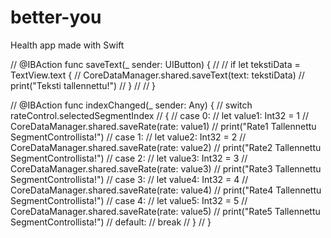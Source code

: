 # better-you
Health app made with Swift



//    @IBAction func saveText(_ sender: UIButton) {
//
//            if let tekstiData = TextView.text {
//                CoreDataManager.shared.saveText(text: tekstiData)
//                print("Teksti tallennettu!")
//            }
//
//    }



//    @IBAction func indexChanged(_ sender: Any) {
//        switch rateControl.selectedSegmentIndex
//            {
//            case 0:
//                let value1: Int32 = 1
//                CoreDataManager.shared.saveRate(rate: value1)
//                print("Rate1 Tallennettu SegmentControllista!")
//            case 1:
//                let value2: Int32 = 2
//                CoreDataManager.shared.saveRate(rate: value2)
//                print("Rate2 Tallennettu SegmentControllista!")
//            case 2:
//                let value3: Int32 = 3
//                CoreDataManager.shared.saveRate(rate: value3)
//                print("Rate3 Tallennettu SegmentControllista!")
//            case 3:
//                let value4: Int32 = 4
//                CoreDataManager.shared.saveRate(rate: value4)
//                print("Rate4 Tallennettu SegmentControllista!")
//            case 4:
//                let value5: Int32 = 5
//                CoreDataManager.shared.saveRate(rate: value5)
//                print("Rate5 Tallennettu SegmentControllista!")
//            default:
//                break
//            }
//    }
